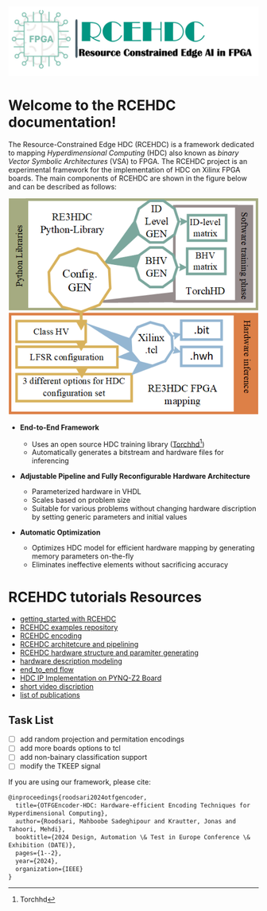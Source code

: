 ![logo](../figures/logo.jpg)

Welcome to the RCEHDC documentation!
=====================================

The Resource-Constrained Edge HDC (RCEHDC) is a framework dedicated to mapping *Hyperdimensional Computing* (HDC) also known as *binary Vector Symbolic Architectures* (VSA) to FPGA.
The RCEHDC project is an experimental framework for the implementation of HDC on Xilinx FPGA boards. The main components of RCEHDC are shown in the figure below and can be described as follows:

![overview](../figures/overview.png)


- **End-to-End Framework**
  - Uses an open source HDC training library ([Torchhd[^1]](https://github.com/torchhd))
  - Automatically generates a bitstream and hardware files for inferencing

- **Adjustable Pipeline and Fully Reconfigurable Hardware Architecture**
  - Parameterized hardware in VHDL
  - Scales based on problem size
  - Suitable for various problems without changing hardware discription by setting generic parameters and initial values
  
- **Automatic Optimization**
  - Optimizes HDC model for efficient hardware mapping by generating memory parameters on-the-fly 
  - Eliminates ineffective elements without sacrificing accuracy

[^1]: [Torchhd](https://github.com/torchhd)

RCEHDC tutorials Resources
===================
- [getting_started with RCEHDC](/docs/getstarted.md)
- [RCEHDC examples repository](/mnist_example)  
- [RCEHDC encoding](/docs/_encoding.md)
- [RCEHDC architetcure and pipelining](/docs/hardware_over.md)
- [RCEHDC hardware structure and paramiter generating](/docs/hardware_param.md)
- [hardware description modeling](/docs/hardware_desc.md)
- [end_to_end flow](/docs/end_to_end.md)
- [HDC IP Implementation on PYNQ-Z2 Board](/docs/HDC_ON_PYNQ.md)
- [short video discription](https://youtu.be/Qy-5P8Cc5Es)
- [list of publications](/docs/publications.md)

Task List
------------
- [ ] add random projection and permitation encodings
- [ ] add more boards options to tcl
- [ ] add non-bainary classification support
- [ ] modify the TKEEP signal

If you are using our framework, please cite:
```
@inproceedings{roodsari2024otfgencoder,
  title={OTFGEncoder-HDC: Hardware-efficient Encoding Techniques for Hyperdimensional Computing},
  author={Roodsari, Mahboobe Sadeghipour and Krautter, Jonas and Tahoori, Mehdi},
  booktitle={2024 Design, Automation \& Test in Europe Conference \& Exhibition (DATE)},
  pages={1--2},
  year={2024},
  organization={IEEE}
}
```

 
